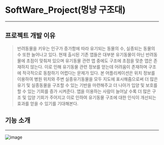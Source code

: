 # SoftWare_Project(멍냥 구조대)
------------------------------
## 프로젝트 개발 이유
> 반려동물을 키우는 인구가 증가함에 따라 유기되는 동물의 수, 실종되는 동물의 수 또한 늘어나고 있다. 현재 출시된 기존 앱들은 대부분 유기동물이 아닌 반려동물에 초점이 맞춰져 있으며 유기동물 관련 앱 중에도 구조에 초점을 맞춘 앱은 존재하지 않는다. 이로 인해 유기동물 관련 정보를 얻는데 어려움이 존재하며 구조에 적극적으로 동참하기 어렵다는 문제가 있다. 본 어플리케이션은 위치 정보를 이용하여 병원 위치와 주변 실종유기동물을 모두 지도에 표시해줌으로써 더 많은 유기 및 실종동물을 구조할 수 있는 기반을 마련해주고 더 나아가 입양 및 보호를 할 수 있는 기회를 증가 시켜준다. 앱을 이용하는 사람이 늘어날 수록 더 많은 구조 및 입양 기회가 주어지고 이로 인하여 유기동물 구조에 대한 인식이 개선되는 효과를 얻을 수 있기를 기대해본다. 

## 기능 소개
---------------------------------
![image](https://user-images.githubusercontent.com/70880034/122856145-44804200-d351-11eb-9cff-afb04c0e75d9.png)
